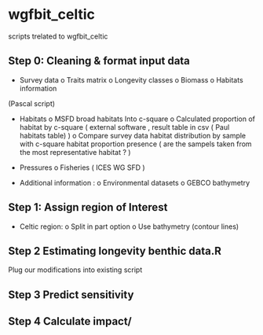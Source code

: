 # wgfbit_celtic
scripts trelated to wgfbit_celtic



## Step 0: Cleaning & format input data 
-	Survey data
o	Traits matrix
o	Longevity classes
o	Biomass
o	Habitats information

(Pascal script)

-	Habitats 
o	MSFD broad habitats Into c-square
o	 Calculated proportion of habitat by c-square ( external software , result table in csv  ( Paul habitats table) ) 
o	 Compare survey data habitat distribution by sample with c-square habitat  proportion presence  ( are the sampels taken from the most representative habitat ? ) 

  
-	Pressures
o	Fisheries ( ICES WG SFD  ) 
-	Additional information : 
o	Environmental datasets 
o	GEBCO bathymetry 

## Step 1: Assign region of Interest 
-	Celtic region: 
o	Split in part option 
o	Use bathymetry (contour lines) 

## Step 2 Estimating longevity benthic data.R




Plug our modifications into existing script 
## Step 3 Predict sensitivity

## Step 4 Calculate impact/

